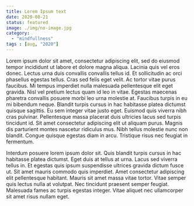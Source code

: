 ```yaml
---
title: Lorem Ipsum text
date: 2020-08-21
status: featured
image: ./img/no-image.jpg
category: 
  - "mindfullness"
tags : [aug, "2020"]
---
```


Lorem ipsum dolor sit amet, consectetur adipiscing elit, sed do eiusmod tempor incididunt ut labore et dolore magna aliqua. Lacinia quis vel eros donec. Lectus urna duis convallis convallis tellus id. Et sollicitudin ac orci phasellus egestas tellus. Cras sed felis eget velit. Ac tortor vitae purus faucibus. Mi tempus imperdiet nulla malesuada pellentesque elit eget gravida. Nisl vel pretium lectus quam id leo in vitae. Egestas maecenas pharetra convallis posuere morbi leo urna molestie at. Faucibus turpis in eu mi bibendum neque. Blandit turpis cursus in hac habitasse platea dictumst quisque sagittis. Eu sem integer vitae justo eget. Euismod quis viverra nibh cras pulvinar. Pellentesque massa placerat duis ultricies lacus sed turpis tincidunt id. Sit amet consectetur adipiscing elit ut aliquam purus. Magnis dis parturient montes nascetur ridiculus mus. Nibh tellus molestie nunc non blandit. Congue quisque egestas diam in arcu. Tristique risus nec feugiat in fermentum.

Interdum posuere lorem ipsum dolor sit. Quis blandit turpis cursus in hac habitasse platea dictumst. Eget duis at tellus at urna. Lacus sed viverra tellus in. Et egestas quis ipsum suspendisse ultrices gravida dictum fusce ut. Sit amet mauris commodo quis imperdiet. Amet consectetur adipiscing elit pellentesque habitant. Mauris sit amet massa vitae tortor. Vitae semper quis lectus nulla at volutpat. Nec tincidunt praesent semper feugiat. Malesuada fames ac turpis egestas integer. Vitae aliquet nec ullamcorper sit amet risus nullam eget.


